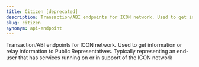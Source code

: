 ```yaml
---
title: Citizen [deprecated]
description: Transaction/ABI endpoints for ICON network. Used to get information or relay information to Public Representatives. Typically representing an end-user that has services running on or in support of the ICON network
slug: citizen
synonym: api-endpoint
---
```


Transaction/ABI endpoints for ICON network. Used to get information or relay information to Public Representatives. Typically representing an end-user that has services running on or in support of the ICON network
